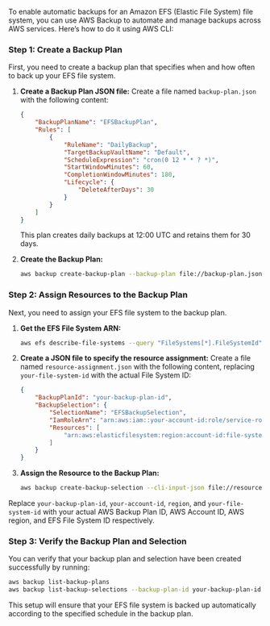To enable automatic backups for an Amazon EFS (Elastic File System) file system, you can use AWS Backup to automate and manage backups across AWS services. Here’s how to do it using AWS CLI:

### Step 1: Create a Backup Plan

First, you need to create a backup plan that specifies when and how often to back up your EFS file system.

1. **Create a Backup Plan JSON file:**
   Create a file named `backup-plan.json` with the following content:

   ```json
   {
       "BackupPlanName": "EFSBackupPlan",
       "Rules": [
           {
               "RuleName": "DailyBackup",
               "TargetBackupVaultName": "Default",
               "ScheduleExpression": "cron(0 12 * * ? *)",
               "StartWindowMinutes": 60,
               "CompletionWindowMinutes": 180,
               "Lifecycle": {
                   "DeleteAfterDays": 30
               }
           }
       ]
   }
   ```

   This plan creates daily backups at 12:00 UTC and retains them for 30 days.

2. **Create the Backup Plan:**

   ```sh
   aws backup create-backup-plan --backup-plan file://backup-plan.json
   ```

### Step 2: Assign Resources to the Backup Plan

Next, you need to assign your EFS file system to the backup plan.

1. **Get the EFS File System ARN:**

   ```sh
   aws efs describe-file-systems --query "FileSystems[*].FileSystemId" --output text
   ```

2. **Create a JSON file to specify the resource assignment:**
   Create a file named `resource-assignment.json` with the following content, replacing `your-file-system-id` with the actual File System ID:

   ```json
   {
       "BackupPlanId": "your-backup-plan-id",
       "BackupSelection": {
           "SelectionName": "EFSBackupSelection",
           "IamRoleArn": "arn:aws:iam::your-account-id:role/service-role/AWSBackupDefaultServiceRole",
           "Resources": [
               "arn:aws:elasticfilesystem:region:account-id:file-system/your-file-system-id"
           ]
       }
   }
   ```

3. **Assign the Resource to the Backup Plan:**

   ```sh
   aws backup create-backup-selection --cli-input-json file://resource-assignment.json
   ```

Replace `your-backup-plan-id`, `your-account-id`, `region`, and `your-file-system-id` with your actual AWS Backup Plan ID, AWS Account ID, AWS region, and EFS File System ID respectively.

### Step 3: Verify the Backup Plan and Selection

You can verify that your backup plan and selection have been created successfully by running:

```sh
aws backup list-backup-plans
aws backup list-backup-selections --backup-plan-id your-backup-plan-id
```

This setup will ensure that your EFS file system is backed up automatically according to the specified schedule in the backup plan.